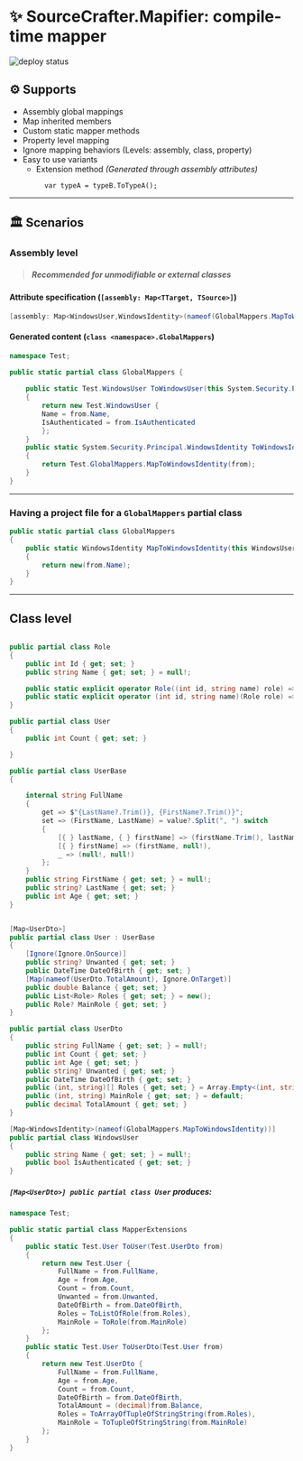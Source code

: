 ﻿# ✨ **SourceCrafter.Mapifier**: compile-time mapper

![deploy status](https://github.com/pedro-gilmora/Mapper.Generator/actions/workflows/dotnet.yml/badge.svg)

## ⚙️ Supports
- Assembly global mappings
- Map inherited members
- Custom static mapper methods
- Property level mapping
- Ignore mapping behaviors (Levels: assembly, class, property)
- Easy to use variants
  - Extension method _(Generated through assembly attributes)_
    ```cssharp 
      var typeA = typeB.ToTypeA();
    ```

---
## 🏛️ Scenarios

### Assembly level 
>##### Recommended for unmodifiable or external classes

#### Attribute specification (`[assembly: Map<TTarget, TSource>]`)
```csharp
[assembly: Map<WindowsUser,WindowsIdentity>(nameof(GlobalMappers.MapToWindowsIdentity))]
```
#### Generated content (`class <namespace>.GlobalMappers`)
```csharp
namespace Test;

public static partial class GlobalMappers {
    
    public static Test.WindowsUser ToWindowsUser(this System.Security.Principal.WindowsIdentity from)
    {
        return new Test.WindowsUser {
		Name = from.Name,
		IsAuthenticated = from.IsAuthenticated
        };
    }
    public static System.Security.Principal.WindowsIdentity ToWindowsIdentity(this Test.WindowsUser from)
    {
        return Test.GlobalMappers.MapToWindowsIdentity(from);
    }
}
```
---

### Having a project file for a `GlobalMappers` partial class
```csharp    
public static partial class GlobalMappers
{
    public static WindowsIdentity MapToWindowsIdentity(this WindowsUser from) 
    {
        return new(from.Name);
    }
}
```
---

## Class level

```csharp

public partial class Role
{
    public int Id { get; set; }
    public string Name { get; set; } = null!;

    public static explicit operator Role((int id, string name) role) => new() { Id = role.id, Name = role.name };
    public static explicit operator (int id, string name)(Role role) => (role.Id, role.Name);
}

public partial class User
{
    public int Count { get; set; }

}

public partial class UserBase
{

    internal string FullName
    {
        get => $"{LastName?.Trim()}, {FirstName?.Trim()}";
        set => (FirstName, LastName) = value?.Split(", ") switch
        {
            [{ } lastName, { } firstName] => (firstName.Trim(), lastName.Trim()),
            [{ } firstName] => (firstName, null!),
            _ => (null!, null!)
        };
    }
    public string FirstName { get; set; } = null!;
    public string? LastName { get; set; }
    public int Age { get; set; }
}


[Map<UserDto>]
public partial class User : UserBase
{
    [Ignore(Ignore.OnSource)]
    public string? Unwanted { get; set; }
    public DateTime DateOfBirth { get; set; }
    [Map(nameof(UserDto.TotalAmount), Ignore.OnTarget)]
    public double Balance { get; set; }
    public List<Role> Roles { get; set; } = new();
    public Role? MainRole { get; set; }
}

public partial class UserDto
{
    public string FullName { get; set; } = null!;
    public int Count { get; set; }
    public int Age { get; set; }
    public string? Unwanted { get; set; }
    public DateTime DateOfBirth { get; set; }
    public (int, string)[] Roles { get; set; } = Array.Empty<(int, string)>();
    public (int, string) MainRole { get; set; } = default;
    public decimal TotalAmount { get; set; }
}

[Map<WindowsIdentity>(nameof(GlobalMappers.MapToWindowsIdentity))]
public partial class WindowsUser
{
    public string Name { get; set; } = null!;
    public bool IsAuthenticated { get; set; }
}

```

##### `[Map<UserDto>] public partial class User` produces:
```csharp
namespace Test;

public static partial class MapperExtensions
{    
    public static Test.User ToUser(Test.UserDto from)
    {
        return new Test.User {
	        FullName = from.FullName,
	        Age = from.Age,
	        Count = from.Count,
	        Unwanted = from.Unwanted,
	        DateOfBirth = from.DateOfBirth,
	        Roles = ToListOfRole(from.Roles),
	        MainRole = ToRole(from.MainRole)
        };
    }
    public static Test.User ToUserDto(Test.User from)
    {
        return new Test.UserDto {
	        FullName = from.FullName,
	        Age = from.Age,
	        Count = from.Count,
	        DateOfBirth = from.DateOfBirth,
	        TotalAmount = (decimal)from.Balance,
	        Roles = ToArrayOfTupleOfStringString(from.Roles),
	        MainRole = ToTupleOfStringString(from.MainRole)
        };
    }
}
```
